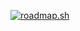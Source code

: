 [![roadmap.sh](https://api.roadmap.sh/v1-badge/tall/657ca9735145316d250bdcf8?variant=dark)](https://roadmap.sh)
